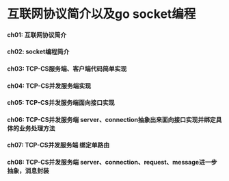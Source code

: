# 互联网协议简介以及go socket编程

#### ch01: 互联网协议简介

#### ch02: socket编程简介

#### ch03: TCP-CS服务端、客户端代码简单实现

#### ch04: TCP-CS并发服务端实现

#### ch05: TCP-CS并发服务端面向接口实现

#### ch06: TCP-CS并发服务端 server、connection抽象出来面向接口实现并绑定具体的业务处理方法

#### ch07: TCP-CS并发服务端 绑定单路由

#### ch08: TCP-CS并发服务端 server、connection、request、message进一步抽象，消息封装